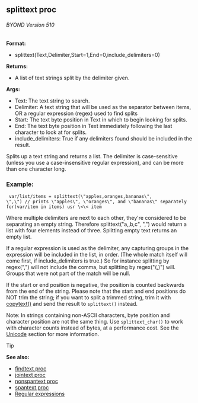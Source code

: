 ## splittext proc 
###### BYOND Version 510

<!-- -->
**Format:**
+   splittext(Text,Delimiter,Start=1,End=0,include_delimiters=0)
<!-- -->
**Returns:**
+   A list of text strings split by the delimiter given.
<!-- -->
**Args:**
+   Text: The text string to search.
+   Delimiter: A text string that will be used as the separator between
    items, OR a regular expression (regex) used to find splits
+   Start: The text byte position in Text in which to begin looking for
    splits.
+   End: The text byte position in Text immediately following the last
    character to look at for splits.
+   include_delimiters: True if any delimiters found should be included
    in the result.


Splits up a text string and returns a list. The delimiter is
case-sensitive (unless you use a case-insensitive regular expression),
and can be more than one character long.
### Example:

``` dm
 var/list/items = splittext(\"apples,oranges,bananas\",
\",\") // prints \"apples\", \"oranges\", and \"bananas\" separately
for(var/item in items) usr \<\< item 
```
 

Where multiple
delimiters are next to each other, they\'re considered to be separating
an empty string. Therefore splittext(\"a,,b,c\", \",\") would return a
list with four elements instead of three. Splitting empty text returns
an empty list. 

If a regular expression is used as the
delimiter, any capturing groups in the expression will be included in
the list, in order. (The whole match itself will come first, if
include_delimiters is true.) So for instance splitting by regex(\",\")
will not include the comma, but splitting by regex(\"(,)\") will. Groups
that were not part of the match will be null. 

If the start or
end position is negative, the position is counted backwards from the end
of the string. Please note that the start and end positions do NOT trim
the string; if you want to split a trimmed string, trim it with
[copytext()](/ref/proc/copytext.md)  and send the result to
`splittext()` instead. 

Note: In strings containing non-ASCII
characters, byte position and character position are not the same thing.
Use `splittext_char()` to work with character counts instead of bytes,
at a performance cost. See the [Unicode](/ref/%7Bnotes%7D/Unicode.md) section
for more information.

> [!TIP] 
> **See also:**
> +   [findtext proc](/ref/proc/findtext.md) 
> +   [jointext proc](/ref/proc/jointext.md) 
> +   [nonspantext proc](/ref/proc/nonspantext.md) 
> +   [spantext proc](/ref/proc/spantext.md) 
> +   [Regular expressions](/ref/%7Bnotes%7D/regex.md) 